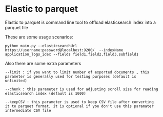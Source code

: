 # Elastic to parquet

Elastic to parquet is command line tool to offload elasticsearch index into a parquet file

These are some usage scenarios:

```
python main.py --elasticsearchUrl https://username:password@localhost:9200/  --indexName application_logs_idex --fields field1,field2,field3.subfield1
```

Also there are some extra parameters

````
--limit : if you want to limit number of exported documents , this parameter is generally used for testing purposes (default is unlimited)
````

```
--chunk : this parameter is used for adjusting scroll size for reading elasticsearch index (default is 1000)
```

```
--keepCSV : this parameter is used to keep CSV file after converting it to parquet format, it is optional if you don't use this paramater intermediate CSV file 
```
